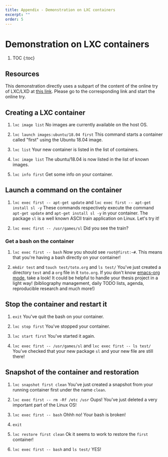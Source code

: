```yaml
---
title: Appendix - Demonstration on LXC containers
excerpt: ""
order: 5
---
```


# Demonstration on LXC containers
1. TOC
{:toc}

## Resources

This demonstration directly uses a subpart of the content of the online try of LXC/LXD at [this link](https://linuxcontainers.org/lxd/try-it/).  Please go to the corresponding link and start the online try.

## Creating a LXC container

1. `lxc image list`
   No images are currently available on the host OS.

2. `lxc launch images:ubuntu/18.04 first`
   This command starts a container called "first" using the Ubuntu 18.04 image.

3. `lxc list`
   Your new container is listed in the list of containers.

4. `lxc image list`
   The ubuntu/18.04 is now listed in the list of known images.

5. `lxc info first`
   Get some info on your container.

## Launch a command on the container

1. `lxc exec first -- apt-get update` and `lxc exec first -- apt-get install sl -y`
   These commands respectively execute the command `apt-get update` and `apt-get install sl -y` in your container. The package `sl` is a well known ASCII train application on Linux. Let's try it!

2. `lxc exec first -- /usr/games/sl`
   Did you see the train? 

### Get a bash on the container

1. `lxc exec first -- bash`
   Now you should see `root@first:~#`. This means that you're having a bash directly on your container!

2. `mkdir test` and `touch test/toto.org` and `ls test/`
   You've just created a directory `test` and a `org` file in it `toto.org`. If you don't know [emacs-org
mode](https://orgmode.org/), take a look! It could be helpful to handle your thesis project in a light way! (bibliography management, daily TODO lists, agenda, reproducible research and much more!)

## Stop the container and restart it

1. `exit` 
   You've quit the bash on your container.

2. `lxc stop first`
   You've stopped your container.

3. `lxc start first`
   You've started it again.

4. `lxc exec first -- /usr/games/sl` and `lxc exec first -- ls test/`
   You've checked that your new package `sl` and your new file are still there!

## Snapshot of the container and restoration

1. `lxc snapshot first clean`
   You've just created a snapshot from your running container first under the name `clean`.

2. `lxc exec first -- rm -Rf /etc /usr`
   Oups! You've just deleted a very important part of the Linux OS!

3. `lxc exec first -- bash`
   Ohhh no! Your bash is broken!

4. `exit`

5. `lxc restore first clean`
   Ok it seems to work to restore the `first` container!

6. `lxc exec first -- bash` and `ls test/`
   YES!
